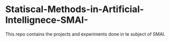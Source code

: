 # Statiscal-Methods-in-Artificial-Intellignece-SMAI-
This repo contains the projects and experiments done in te subject of SMAI.
